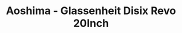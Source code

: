 ---
layout: product
title: "Aoshima - Glassenheit Disix Revo 20Inch"
price: "TBA" 
desc: "N/A"
img_path: "/assets/img/AO53737.webp"
brand: "N/A"
available: false
special_offer: false
new: false
soon: false
cat: "010000"
subcat: "013700"
subsubcat: "0N/A"
sifra: "AO53737"
popular: false
spec: false
---